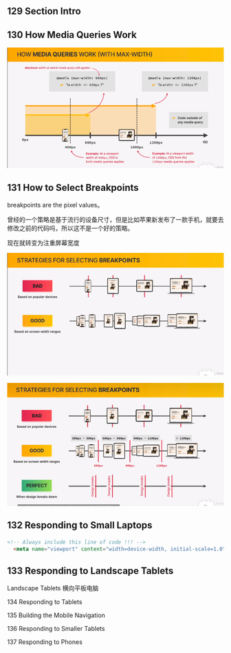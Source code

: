 ## 129 Section Intro

## 130 How Media Queries Work

![mediaqueries](img\mediaqueries.png)

## 131 How to Select Breakpoints

breakpoints are the pixel values。

曾经的一个策略是基于流行的设备尺寸，但是比如苹果新发布了一款手机，就要去修改之前的代码吗，所以这不是一个好的策略。

现在就转变为注重屏幕宽度

![](img\Snipaste_2022-11-16_21-44-53.png)

![](img\Snipaste_2022-11-16_21-51-37.png)

## 132 Responding to Small Laptops

```html
<!-- Always include this line of code !!! -->
  <meta name="viewport" content="width=device-width, initial-scale=1.0">
```

## 133 Responding to Landscape Tablets

Landscape Tablets 横向平板电脑



134 Responding to Tablets

135 Building the Mobile Navigation

136 Responding to Smaller Tablets

137 Responding to Phones